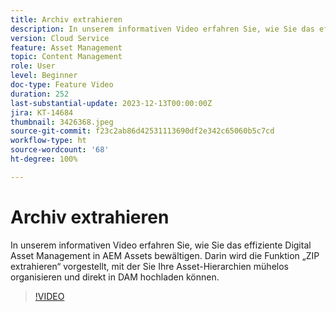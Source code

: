 ```yaml
---
title: Archiv extrahieren
description: In unserem informativen Video erfahren Sie, wie Sie das effiziente Digital Asset Management in AEM Assets bewältigen. Darin wird die Funktion „ZIP extrahieren“ vorgestellt, mit der Sie Ihre Asset-Hierarchien mühelos organisieren und direkt in DAM hochladen können.
version: Cloud Service
feature: Asset Management
topic: Content Management
role: User
level: Beginner
doc-type: Feature Video
duration: 252
last-substantial-update: 2023-12-13T00:00:00Z
jira: KT-14684
thumbnail: 3426368.jpeg
source-git-commit: f23c2ab86d42531113690df2e342c65060b5c7cd
workflow-type: ht
source-wordcount: '68'
ht-degree: 100%

---
```



# Archiv extrahieren

In unserem informativen Video erfahren Sie, wie Sie das effiziente Digital Asset Management in AEM Assets bewältigen. Darin wird die Funktion „ZIP extrahieren“ vorgestellt, mit der Sie Ihre Asset-Hierarchien mühelos organisieren und direkt in DAM hochladen können.

>[!VIDEO](https://video.tv.adobe.com/v/3426368/?learn=on)
